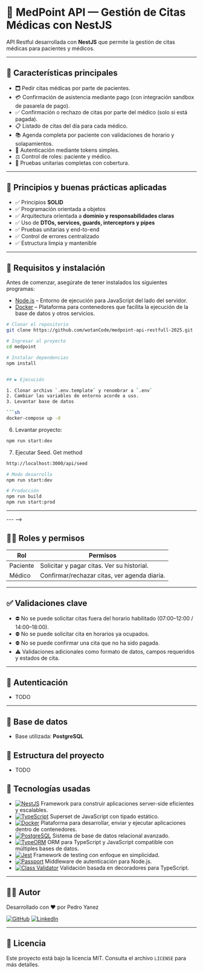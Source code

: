 # 🏥 MedPoint API — Gestión de Citas Médicas con NestJS

API Restful desarrollada con **NestJS** que permite la gestión de citas médicas para pacientes y médicos.

---

## 📌 Características principales

* 🗖️ Pedir citas médicas por parte de pacientes.
* 💳 Confirmación de asistencia mediante pago (con integración sandbox de pasarela de pago).
* ✅ Confirmación o rechazo de citas por parte del médico (solo si está pagada).
* 📋 Listado de citas del día para cada médico.
* 📚 Agenda completa por paciente con validaciones de horario y solapamientos.
* 🔐 Autenticación mediante tokens simples.
* ⚖️ Control de roles: paciente y médico.
* 🧪 Pruebas unitarias completas con cobertura.

---

## 📌 Principios y buenas prácticas aplicadas

- ✅ Principios **SOLID**
- ✅ Programación orientada a objetos
- ✅ Arquitectura orientada a **dominio y responsabilidades claras**
- ✅ Uso de **DTOs, services, guards, interceptors y pipes**
- ✅ Pruebas unitarias y end-to-end
- ✅ Control de errores centralizado
- ✅ Estructura limpia y mantenible

---

## 🚀 Requisitos y instalación 

Antes de comenzar, asegúrate de tener instalados los siguientes programas:

- [Node.js][nodejs-url] – Entorno de ejecución para JavaScript del lado del servidor.
- [Docker][docker-url] – Plataforma para contenedores que facilita la ejecución de la base de datos y otros servicios.

```bash
# Clonar el repositorio
git clone https://github.com/wotanCode/medpoint-api-restfull-2025.git

# Ingresar al proyecto
cd medpoint

# Instalar dependencias
npm install


## ▶️ Ejecución

1. Clonar archivo `.env.template` y renombrar a `.env`
2. Cambiar las variables de entorno acorde a uso.
3. Levantar base de datos

```sh
docker-compose up -d
```

6. Levantar proyecto:

```sh
npm run start:dev
```

7. Ejecutar Seed. Get method

```sh
http://localhost:3000/api/seed
```

```bash
# Modo desarrollo
npm run start:dev

# Producción
npm run build
npm run start:prod
```

---

<!-- ## 🧪 Pruebas

```bash
# Unitarias
npm run test

# End-to-End
npm run test:e2e

# Cobertura
npm run test:cov
```

--- -->

<!-- ## ⚙️ Endpoints principales

### 📌 Paciente

- TODO
<!-- * `POST /appointments` → Solicitar nueva cita médica.
* `POST /appointments/:id/pay` → Pagar cita (sandbox).
* `GET /appointments/mine` → Ver citas propias. -->

<!-- ### 📌 Médico

- TODO -->
<!-- * `PATCH /appointments/:id/confirm` → Confirmar o rechazar cita (sólo si fue pagada).
* `GET /appointments/today` → Ver citas del día.

> Todos los endpoints requieren autenticación mediante token en el header. -->

--- -->

## 👮‍♂️ Roles y permisos

| Rol      | Permisos                                     |
| -------- | -------------------------------------------- |
| Paciente | Solicitar y pagar citas. Ver su historial.   |
| Médico   | Confirmar/rechazar citas, ver agenda diaria. |

---

## ✅ Validaciones clave

* ⛔ No se puede solicitar citas fuera del horario habilitado (07:00–12:00 / 14:00–18:00).
* ⛔ No se puede solicitar cita en horarios ya ocupados.
* ⛔ No se puede confirmar una cita que no ha sido pagada.
* ⚠️ Validaciones adicionales como formato de datos, campos requeridos y estados de cita.

---

## 🔐 Autenticación

- TODO
<!-- * Se utiliza un esquema de token simple en los headers:

  ```
  Authorization: Bearer <token>
  ```
* Los tokens pueden ser generados manualmente para pruebas o provistos vía configuración. -->

---

## 🧱 Base de datos

* Base utilizada: **PostgreSQL**
<!-- * El script de creación de base de datos se encuentra en: `scripts/init.sql` -->

<!-- Tablas principales:

* `users` (médicos y pacientes)
* `appointments`
* `payments`
* `tokens` (opcional para autenticación)

--- -->

## 📁 Estructura del proyecto

- TODO
<!-- 
```
src/
├── auth/
├── users/
├── appointments/
├── payments/
├── common/
│   ├── guards/
│   ├── interceptors/
│   └── utils/
└── main.ts
    app.module.ts
```

> Diseño modular y desacoplado usando interfaces, inyección de dependencias, DTOs y entidades claras.

--- -->

## 🧰 Tecnologías usadas

- [![NestJS][nestjs-badge]][nestjs-url] Framework para construir aplicaciones server-side eficientes y escalables.
- [![TypeScript][typescript-badge]][typescript-url] Superset de JavaScript con tipado estático.
- [![Docker][docker-badge]][docker-url] Plataforma para desarrollar, enviar y ejecutar aplicaciones dentro de contenedores.
- [![PostgreSQL][postgresql-badge]][postgresql-url] Sistema de base de datos relacional avanzado.
- [![TypeORM][typeorm-badge]][typeorm-url] ORM para TypeScript y JavaScript compatible con múltiples bases de datos.
- [![Jest][jest-badge]][jest-url] Framework de testing con enfoque en simplicidad.
- [![Passport][passport-badge]][passport-url] Middleware de autenticación para Node.js.
- [![Class Validator][classvalidator-badge]][classvalidator-url] Validación basada en decoradores para TypeScript.

---

## 👨‍💻 Autor

Desarrollado con ❤️ por Pedro Yanez

[![GitHub][github-badge]][github-url] [![LinkedIn][linkedin-badge]][linkedin-url]

---

## 📜 Licencia

Este proyecto está bajo la licencia MIT. Consulta el archivo `LICENSE` para más detalles.

<!-- Fuente de la verdad -->
[nodejs-url]: https://nodejs.org/
[nestjs-url]: https://nestjs.com/
[nestjs-badge]: https://img.shields.io/badge/NestJS-E0234E?style=for-the-badge&logo=nestjs&logoColor=white
[typescript-url]: https://www.typescriptlang.org/
[typescript-badge]: https://img.shields.io/badge/TypeScript-007ACC?style=for-the-badge&logo=typescript&logoColor=white
[docker-url]: https://www.docker.com/
[docker-badge]: https://img.shields.io/badge/Docker-2496ED?style=for-the-badge&logo=docker&logoColor=white
[postgresql-url]: https://www.postgresql.org/
[postgresql-badge]: https://img.shields.io/badge/PostgreSQL-4169E1?style=for-the-badge&logo=postgresql&logoColor=white
[typeorm-url]: https://typeorm.io/
[typeorm-badge]: https://img.shields.io/badge/TypeORM-262627?style=for-the-badge&logo=typeorm&logoColor=white
[jest-url]: https://jestjs.io/
[jest-badge]: https://img.shields.io/badge/Jest-C21325?style=for-the-badge&logo=jest&logoColor=white
[passport-url]: http://www.passportjs.org/
[passport-badge]: https://img.shields.io/badge/Passport-34E27A?style=for-the-badge&logo=passport&logoColor=white
[classvalidator-url]: https://github.com/typestack/class-validator
[classvalidator-badge]: https://img.shields.io/badge/Class_Validator-000000?style=for-the-badge&logo=github&logoColor=white
[github-url]: https://github.com/wotancode
[github-badge]: https://img.shields.io/badge/GitHub-181717?style=for-the-badge&logo=github&logoColor=white
[linkedin-url]: https://www.linkedin.com/in/pedro-yanez/
[linkedin-badge]: https://img.shields.io/badge/LinkedIn-0A66C2?style=for-the-badge&logo=linkedin&logoColor=white